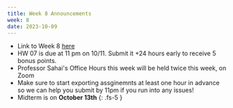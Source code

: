 ```yaml
---
title: Week 8 Announcements
week: 8
date: 2023-10-09
---
```


* Link to Week 8 [here](https://www.data8.org/fa23/#week-8)
* HW 07 is due at 11 pm on 10/11. Submit it +24 hours early to receive 5 bonus points.
* Professor Sahai's Office Hours this week will be held twice this week, on Zoom
* Make sure to start exporting assginemnts at least one hour in advance so we can help you submit by 11pm if you run into any issues!
* Midterm is on **October 13th**
{: .fs-5 }
